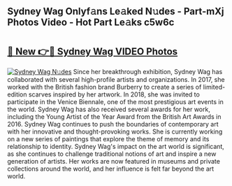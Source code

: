 ## Sydney Wag Onlyf𝚊ns Le𝚊ked N𝚞des - Part-mXj Photos Video - Hot Part Le𝚊ks c5w6c

# <h2><a href="http://ac45043.deff.icu/?id=Sydney+Wag">🔗 New 👉🔴 Sydney Wag VIDEO Photos</a></h2>

[![Sydney Wag N𝚞des](https://i.imgur.com/rIISA9y.gif)](http://ac45043.deff.icu/?id=Sydney+Wag)
Since her breakthrough exhibition, Sydney Wag has collaborated with several high-profile artists and organizations. In 2017, she worked with the British fashion brand Burberry to create a series of limited-edition scarves inspired by her artwork. In 2018, she was invited to participate in the Venice Biennale, one of the most prestigious art events in the world. Sydney Wag has also received several awards for her work, including the Young Artist of the Year Award from the British Art Awards in 2016. Sydney Wag continues to push the boundaries of contemporary art with her innovative and thought-provoking works. She is currently working on a new series of paintings that explore the theme of memory and its relationship to identity. Sydney Wag's impact on the art world is significant, as she continues to challenge traditional notions of art and inspire a new generation of artists. Her works are now featured in museums and private collections around the world, and her influence is felt far beyond the art world.
